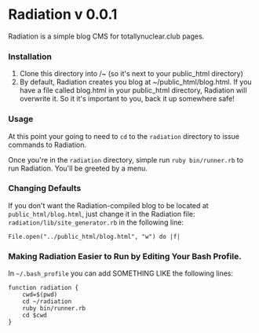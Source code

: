 #  Radiation v 0.0.1

Radiation is a simple blog CMS for totallynuclear.club pages. 

### Installation

1. Clone this directory into /~ (so it's next to your public_html directory)
2. By default, Radiation creates you blog at ~/public_html/blog.html. If you have a file called blog.html in your public_html directory, Radiation will overwrite it. So it it's important to you, back it up somewhere safe! 

### Usage 

At this point your going to need to `cd` to the `radiation` directory to issue commands to Radiation. 

Once you're in the `radiation`  directory, simple run `ruby bin/runner.rb` to run Radiation. You'll be greeted by a menu. 

### Changing Defaults 

If you don't want the Radiation-compiled blog to be located at `public_html/blog.html`, just change it in the Radiation file: `radiation/lib/site_generator.rb` in the following line: 

```
File.open("../public_html/blog.html", "w") do |f|
```

### Making Radiation Easier to Run by Editing Your Bash Profile. 

In `~/.bash_profile` you can add SOMETHING LIKE the following lines:

```
function radiation {
    cwd=$(pwd)
    cd ~/radiation
    ruby bin/runner.rb
    cd $cwd
}
```
